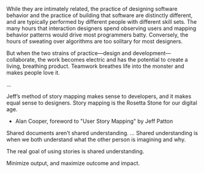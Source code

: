 While they are intimately related, the practice of designing software behavior and the practice of building that software are distinctly different, and are typically performed by different people with different skill sets. The many hours that interaction designers spend observing users and mapping behavior patterns would drive most programmers batty. Conversely, the hours of sweating over algorithms are too solitary for most designers.

But when the two strains of practice—design and development—collaborate, the work becomes electric and has the potential to create a living, breathing product. Teamwork breathes life into the monster and makes people love it.

...

Jeff’s method of story mapping makes sense to developers, and it makes equal sense to designers. Story mapping is the Rosetta Stone for our digital age.

- Alan Cooper, foreword to "User Story Mapping" by Jeff Patton


Shared documents aren’t shared understanding. ... Shared understanding is when we both understand what the other person is imagining and why.

The real goal of using stories is shared understanding.

Minimize output, and maximize outcome and impact.

